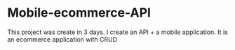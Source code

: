 # Mobile-ecommerce-API

This project was create in 3 days.
I create an API + a mobile application.
It is an ecommerce application with CRUD
